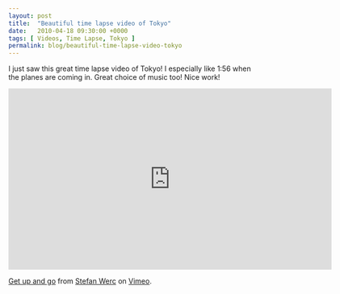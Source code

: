 ```yaml
---
layout: post
title:  "Beautiful time lapse video of Tokyo"
date:   2010-04-18 09:30:00 +0000
tags: [ Videos, Time Lapse, Tokyo ]
permalink: blog/beautiful-time-lapse-video-tokyo
---
```

I just saw this great time lapse video of Tokyo! I especially like 1:56 when the planes are coming in. Great choice of music too! Nice work!

<iframe src="https://player.vimeo.com/video/10988919" width="640" height="360" frameborder="0" webkitallowfullscreen mozallowfullscreen allowfullscreen></iframe>

[Get up and go](http://vimeo.com/10988919) from [Stefan Werc](http://vimeo.com/user1393923) on [Vimeo](http://vimeo.com/).